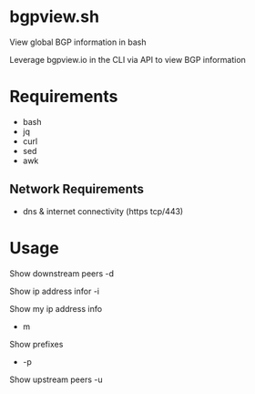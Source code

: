 # bgpview.sh
View global BGP information in bash

Leverage bgpview.io in the CLI via API to view BGP information


# Requirements
- bash
- jq
- curl
- sed
- awk

## Network Requirements
- dns & internet connectivity (https tcp/443)

# Usage
Show downstream peers
-d 

Show ip address infor
-i 

Show my ip address info
- m 

Show prefixes
- -p 

Show upstream peers
-u 


